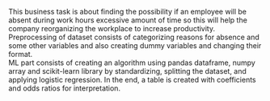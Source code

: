 This business task is about finding the possibility if an employee will be absent during work hours excessive amount of time so this will help the company reorganizing the workplace to increase productivity. Preprocessing of dataset consists of categorizing reasons for absence and some other variables and also creating dummy variables and changing their format.    
ML part consists of creating an algorithm using pandas dataframe, numpy array and scikit-learn library by standardizing, splitting the dataset, and applying logistic regression. In the end, a table is created with coefficients and odds ratios for interpretation. 
